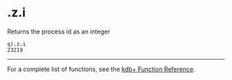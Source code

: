 .z.i
====

Returns the process id as an integer

    q).z.i
    23219

------------------------------------------------------------------------

For a complete list of functions, see the [kdb+ Function Reference](Reference "wikilink").
